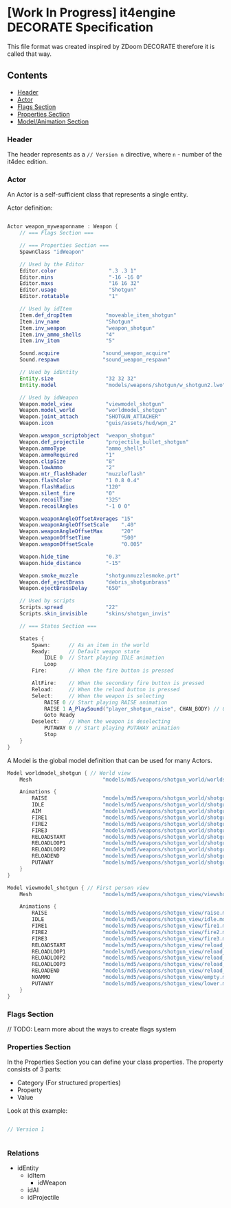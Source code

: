 # [Work In Progress] it4engine DECORATE Specification

This file format was created inspired by ZDoom DECORATE therefore it is called that way.

## Contents

- [Header](#header)
- [Actor](#actor)
- [Flags Section](#flags)
- [Properties Section](#properties)
- [Model/Animation Section](#model)

<a name="header"></a>

### Header

The header represents as a `// Version n` directive, where `n` - number of the it4dec edition.

<a name="actor"></a>

### Actor

An Actor is a self-sufficient class that represents a single entity.

Actor definition:

```java

Actor weapon_myweaponname : Weapon {
    // === Flags Section ===

    // === Properties Section ===
    SpawnClass "idWeapon"

    // Used by the Editor
    Editor.color                 ".3 .3 1"
    Editor.mins                  "-16 -16 0"
    Editor.maxs                  "16 16 32"
    Editor.usage                 "Shotgun"
    Editor.rotatable             "1"

    // Used by idItem
    Item.def_dropItem           "moveable_item_shotgun"
    Item.inv_name               "Shotgun"
    Item.inv_weapon             "weapon_shotgun"
    Item.inv_ammo_shells        "4"
    Item.inv_item               "5"

    Sound.acquire              "sound_weapon_acquire"
    Sound.respawn              "sound_weapon_respawn"

    // Used by idEntity
    Entity.size                 "32 32 32"
    Entity.model                "models/weapons/shotgun/w_shotgun2.lwo"

    // Used by idWeapon
    Weapon.model_view           "viewmodel_shotgun"
    Weapon.model_world          "worldmodel_shotgun"
    Weapon.joint_attach         "SHOTGUN_ATTACHER"
    Weapon.icon                 "guis/assets/hud/wpn_2"

    Weapon.weapon_scriptobject  "weapon_shotgun"
    Weapon.def_projectile       "projectile_bullet_shotgun"
    Weapon.ammoType             "ammo_shells"
    Weapon.ammoRequired         "1"
    Weapon.clipSize             "8"
    Weapon.lowAmmo              "2"
    Weapon.mtr_flashShader      "muzzleflash"
    Weapon.flashColor           "1 0.8 0.4"
    Weapon.flashRadius          "120"
    Weapon.silent_fire          "0"
    Weapon.recoilTime           "325"
    Weapon.recoilAngles         "-1 0 0"

    Weapon.weaponAngleOffsetAverages "15"
    Weapon.weaponAngleOffsetScale    ".40"
    Weapon.weaponAngleOffsetMax      "20"
    Weapon.weaponOffsetTime          "500"
    Weapon.weaponOffsetScale         "0.005"

    Weapon.hide_time            "0.3"
    Weapon.hide_distance        "-15"

    Weapon.smoke_muzzle         "shotgunmuzzlesmoke.prt"
    Weapon.def_ejectBrass       "debris_shotgunbrass"
    Weapon.ejectBrassDelay      "650"

    // Used by scripts
    Scripts.spread              "22"
    Scripts.skin_invisible      "skins/shotgun_invis"

    // === States Section ===

    States {
        Spawn:      // As an item in the world
        Ready:      // Default weapon state
            IDLE 0  // Start playing IDLE animation
            Loop
        Fire:       // When the fire button is pressed

        AltFire:    // When the secondary fire button is pressed
        Reload:     // When the reload button is pressed
        Select:     // When the weapon is selecting
            RAISE 0 // Start playing RAISE animation
            RAISE 1 A_PlaySound("player_shotgun_raise", CHAN_BODY) // On frame 1 play sound on channel CHAN_BODY
            Goto Ready
        Deselect:   // When the weapon is deselecting
            PUTAWAY 0 // Start playing PUTAWAY animation
            Stop
    }
}

```

A Model is the global model definition that can be used for many Actors.

```java
Model worldmodel_shotgun { // World view
    Mesh                       "models/md5/weapons/shotgun_world/worldshotgun.md5mesh"

    Animations {
        RAISE                  "models/md5/weapons/shotgun_world/shotgun_idle.md5anim"
        IDLE                   "models/md5/weapons/shotgun_world/shotgun_idle.md5anim"
        AIM                    "models/md5/weapons/shotgun_world/shotgun_idle.md5anim"
        FIRE1                  "models/md5/weapons/shotgun_world/shotgun_fire1.md5anim"
        FIRE2                  "models/md5/weapons/shotgun_world/shotgun_fire1.md5anim"
        FIRE3                  "models/md5/weapons/shotgun_world/shotgun_fire1.md5anim"
        RELOADSTART            "models/md5/weapons/shotgun_world/shotgun_idle.md5anim"
        RELOADLOOP1            "models/md5/weapons/shotgun_world/shotgun_idle.md5anim"
        RELOADLOOP2            "models/md5/weapons/shotgun_world/shotgun_idle.md5anim"
        RELOADEND              "models/md5/weapons/shotgun_world/shotgun_idle.md5anim"
        PUTAWAY                "models/md5/weapons/shotgun_world/shotgun_idle.md5anim"
    }
}

Model viewmodel_shotgun { // First person view
    Mesh                       "models/md5/weapons/shotgun_view/viewshotgun.md5mesh"

    Animations {
        RAISE                  "models/md5/weapons/shotgun_view/raise.md5anim"
        IDLE                   "models/md5/weapons/shotgun_view/idle.md5anim"
        FIRE1                  "models/md5/weapons/shotgun_view/fire1.md5anim"
        FIRE2                  "models/md5/weapons/shotgun_view/fire2.md5anim"
        FIRE3                  "models/md5/weapons/shotgun_view/fire3.md5anim"
        RELOADSTART            "models/md5/weapons/shotgun_view/reload_start.md5anim"
        RELOADLOOP1            "models/md5/weapons/shotgun_view/reload_loop.md5anim"
        RELOADLOOP2            "models/md5/weapons/shotgun_view/reload_loop2.md5anim"
        RELOADLOOP3            "models/md5/weapons/shotgun_view/reload_loop3.md5anim"
        RELOADEND              "models/md5/weapons/shotgun_view/reload_end.md5anim"
        NOAMMO                 "models/md5/weapons/shotgun_view/empty.md5anim"
        PUTAWAY                "models/md5/weapons/shotgun_view/lower.md5anim"
    }
}

```

<a name="flags"></a>

### Flags Section

// TODO: Learn more about the ways to create flags system

<a name="properties"></a>

### Properties Section

In the Properties Section you can define your class properties.
The property consists of 3 parts:

- Category (For structured properties)
- Property
- Value

Look at this example:

```c

// Version 1



```

### Relations

- idEntity
  - idItem
    - idWeapon
  - idAI
  - idProjectile
